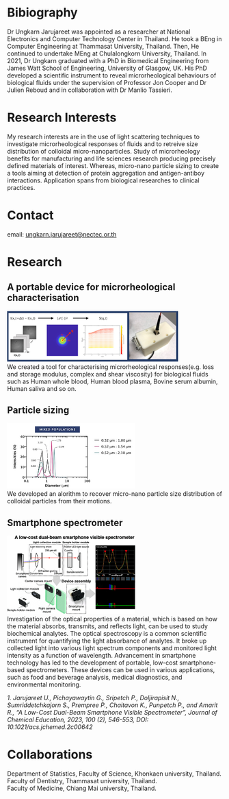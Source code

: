 # Bibiography

Dr Ungkarn Jarujareet was appointed as a researcher at National Electronics and Computer Technology Center in Thailand. He took a BEng in Computer Engineering at Thammasat University, Thailand. Then, He continued to undertake MEng at Chulalongkorn University, Thailand. In 2021, Dr Ungkarn graduated with a PhD in Biomedical Engineering from James Watt School of Engineering, University of Glasgow, UK. His PhD developed a scientific instrument to reveal microrheological behaviours of biological fluids under the supervision of Professor Jon Cooper and Dr Julien Reboud and in collaboration with Dr Manlio Tassieri.


# Research Interests
My research interests are in the use of light scattering techniques to investigate microrheological responses of fluids and to retreive size distribution of colloidal micro-nanoparticles. Study of microrheology benefits for manufacturing and life sciences research producing precisely defined materials of interest. Whereas, micro-nano particle sizing to create a tools aiming at detection of protein aggregation and antigen-antiboy interactions. Application spans from biological researches to clinical practices.

# Contact
email: ungkarn.jarujareet@nectec.or.th

# Research
## A portable device for microrheological characterisation
<img src="img/device1.jpg" width="400"> <br/>
We created a tool for characterising microrheological responses(e.g. loss and storage modulus, complex and shear viscosity) for biological fluids such as Human whole blood, Human blood plasma, Bovine serum albumin, Human saliva and so on.


## Particle sizing
<img src="img/particle_sizing.jpg" width="300"> <br/>
We developed an alorithm to recover micro-nano particle size distribution of colloidal particles from their motions.


## Smartphone spectrometer
<img src="img/spectro.png" width="300"> <br/>
Investigation of the optical properties of a material, which is based on how the material absorbs, transmits, and reflects light, can be used to study biochemical analytes. The optical spectroscopy is a common scientific instrument for quantifying the light absorbance of analytes. It broke up collected light into various light spectrum components and monitored light intensity as a function of wavelength. 
Advancement in smartphone technology has led to the development of portable, low-cost smartphone-based spectrometers. These devices can be used in various applications, such as food and beverage analysis, medical diagnostics, and environmental monitoring.

*1.	Jarujareet U., Pichayawaytin G., Sripetch P., Doljirapisit N., Sumriddetchkajorn S., Prempree P., Chaitavon K., Punpetch P., and Amarit R., “A Low-Cost Dual-Beam Smartphone Visible Spectrometer”, Journal of Chemical Education, 2023, 100 (2), 546-553, DOI: 10.1021/acs.jchemed.2c00642*



# Collaborations
Department of Statistics, Faculty of Science, Khonkaen university, Thailand. <br/>
Faculty of Dentistry, Thammasat university, Thailand. <br/>
Faculty of Medicine, Chiang Mai university, Thailand. <br/>







